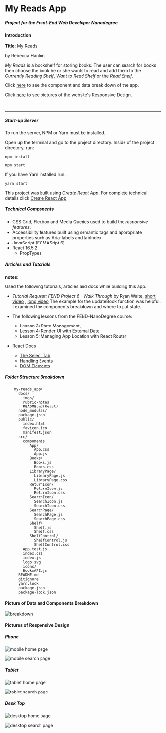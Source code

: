 # My Reads App
##### Project for the *Front-End Web Developer Nanodegree*

#### Introduction

**Title**: My Reads

by Rebecca Hanlon

*My Reads* is a bookshelf for storing books.  The user can search for books then choose the book he or she wants to read and add them to the *Currently Reading Shelf*, *Want to Read Shelf* or the *Read Shelf*.

Click [here](#picture-of-data-and-components-breakdown) to see the component and data break down of the app.

Click [here](#pictures-of-responsive-design) to see pictures of the website's Responsive Design.

<br>

<hr>

##### Start-up Server

To run the server, NPM or Yarn must be installed.

Open up the terminal and go to the project directory.  Inside of the project directory, run:

`npm install`

`npm start`

If you have Yarn installed run:

`yarn start`

This project was built using *Create React App*.  For complete technical details click [Create React App](./docs/README.md)



##### Technical Components
- CSS Grid, Flexbox and Media Queries used to build the _responsive features_.
- Accessibility features built using semantic tags and appropriate properties such as Aria-labels and tabIndex
- JavaScript (ECMASript 6)
- React 16.5.2
    - PropTypes




##### Articles and Tutorials
**notes**:

Used the following tutorials, articles and docs while building this app.

- *Tutorial Request: FEND Project 6 - Walk Through* by Ryan Waite, [short video](https://www.youtube.com/watch?v=N8bU1oWlLwY&feature=youtu.be) , [long video](https://www.youtube.com/watch?v=acJHkd6K5kI&=&feature=youtu.be)
The example for the updateBook function was helpful.  I examined the components breakdown and where to put state.

- The following lessons from the FEND-NanoDegree course:
    - Lesson 3: State Management,
    - Lesson 4: Render UI with External Date
    - Lesson 5: Managing App Location with React Router
- React Docs
    - [The Select Tab](https://reactjs.org/docs/forms.html#the-select-tag)
    - [Handling Events](https://reactjs.org/docs/handling-events.html)
    - [DOM Elements](https://reactjs.org/docs/dom-elements.html)

##### Folder Structure Breakdown
```
    my-reads_app/
      docs/
        imgs/
        rubric-notes
        README.md(React)
      node_modules/
      package.json
      public/
        index.html
        favicon.ico
        manifest.json
      src/
        components
           App/
             App.css
             App.js
           Books/
             Books.js
             Books.css
           LibraryPage/
             LibraryPage.js
             LibraryPage.css
           ReturnIcon/
             ReturnIcon.js
             ReturnIcon.css
           SearchIcon/
             SearchIcon.js
             SearchIcon.css
           SearchPage/
             SearchPage.js
             SearchPage.css
           Shelf/
             Shelf.js
             Shelf.css
           ShelfControl/
             ShelfControl.js
             ShelfControl.css
        App.test.js
        index.css
        index.js
        logo.svg
        icons/
        BooksAPI.js
      README.md
      gitignore
      yarn.lock
      package.json
      package-lock.json
```

#### Picture of Data and Components Breakdown
![breakdown](./docs/imgs/myReadAppOutline_v2.jpg)

#### Pictures of Responsive Design
##### Phone

![mobile home page](./docs/imgs/mobile-1.png)

![mobile search page](./docs/imgs/mobile-2.png)

##### Tablet
![tablet home page](./docs/imgs/tablet-1.png)

![tablet search page](./docs/imgs/tablet-2.png)

##### Desk Top
![desktop home page](./docs/imgs/desktop-1.png)

![desktop search page](./docs/imgs/desktop-2.png)
